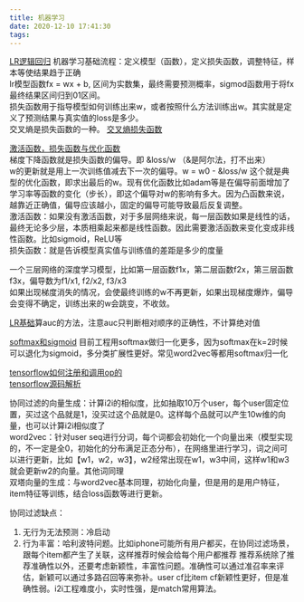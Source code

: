 ```yaml
---
title: 机器学习
date: 2020-12-10 17:41:30
tags:
---
```


[LR逻辑回归](https://zhuanlan.zhihu.com/p/61032148) 
机器学习基础流程：定义模型（函数），定义损失函数，调整特征，样本等使结果趋于正确  
lr模型函数fx = wx + b, 区间为实数集，最终需要预测概率，sigmod函数用于将fx最终结果区间归到01区间。  
损失函数用于指导模型如何训练出来w，或者按照什么方法训练出w。其实就是定义了预测结果与真实值的loss是多少。  
交叉熵是损失函数的一种。 [交叉熵损失函数](https://zhuanlan.zhihu.com/p/35709485)  

[激活函数，损失函数与优化函数](https://blog.csdn.net/u013250416/article/details/81392161)  
梯度下降函数就是损失函数的偏导。即 &loss/w （&是阿尔法，打不出来）  
w的更新就是用上一次训练值减去下一次的偏导。w = w0 - &loss/w 这个就是典型的优化函数，即求出最后的w。现有优化函数比如adam等是在偏导前面增加了学习率等函数的变化（步长），即这个偏导对w的影响有多大。因为凸函数来说，越靠近正确值，偏导应该越小，固定的偏导可能导致最后反复调整。  
激活函数：如果没有激活函数，对于多层网络来说，每一层函数如果是线性的话，最终无论多少层，本质相乘起来都是线性函数。因此需要激活函数来变化变成非线性函数。比如sigmoid，ReLU等  
损失函数：就是告诉模型真实值与训练值的差距是多少的度量      

一个三层网络的深度学习模型，比如第一层函数f1x，第二层函数f2x，第三层函数f3x，偏导数为f1/x1, f2/x2, f3/x3  
如果出现梯度消失的情况，会使最终训练的w不再更新，如果出现梯度爆炸，偏导会变得不确定，训练出来的w会跳变，不收敛。  
 
[LR基础](https://www.cnblogs.com/sparkwen/p/3441197.html)算auc的方法，注意auc只判断相对顺序的正确性，不计算绝对值 

[softmax和sigmoid](https://www.zhihu.com/question/295247085/answer/974891555) 目前工程用softmax做归一化更多，因为softmax在k=2时候可以退化为sigmoid，多分类扩展性更好。常见word2vec等都用softmax归一化  

[tensorflow如何注册和调用op的](https://zhuanlan.zhihu.com/p/34168765)  
[tensorflow源码解析](https://blog.csdn.net/u013510838/article/details/84103503) 


协同过滤的向量生成：计算i2i的相似度，比如抽取10万个user，每个user固定位置，买过这个品就是1，没买过这个品就是0。这样每个品就可以产生10w维的向量，也可以计算i2i相似度了  
word2vec：针对user seq进行分词，每个词都会初始化一个向量出来（模型实现的，不一定是全0，初始化的分布满足正态分布），在网络里进行学习，词之间可以进行更新，比如【w1，w2，w3】，w2经常出现在w1，w3中间，这样w1和w3就会更新w2的向量。其他词同理  
双塔向量的生成：与word2vec基本同理，初始化向量，但是用的是用户特征，item特征等训练，结合loss函数等进行更新。 


协同过滤缺点：  
1. 无行为无法预测：冷启动  
2. 行为丰富：哈利波特问题。比如iphone可能所有用户都买，在协同过滤场景，跟每个item都产生了关联，这样推荐时候会给每个用户都推荐
推荐系统除了推荐准确性以外，还要考虑新颖性，丰富性问题。准确性可以通过准召率来评估，新颖可以通过多路召回等来弥补。user cf比item cf新颖性更好，但是准确性弱。i2i工程难度小，实时性强，是match常用算法。 
